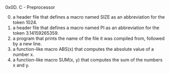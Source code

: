 0x0D. C - Preprocessor

0. a header file that defines a macro named SIZE as an abbreviation for the token 1024.
1. a header file that defines a macro named PI as an abbreviation for the token 3.14159265359.
2.  a program that prints the name of the file it was compiled from, followed by a new line.
3. a function-like macro ABS(x) that computes the absolute value of a number x.
4. a function-like macro SUM(x, y) that computes the sum of the numbers x and y.
